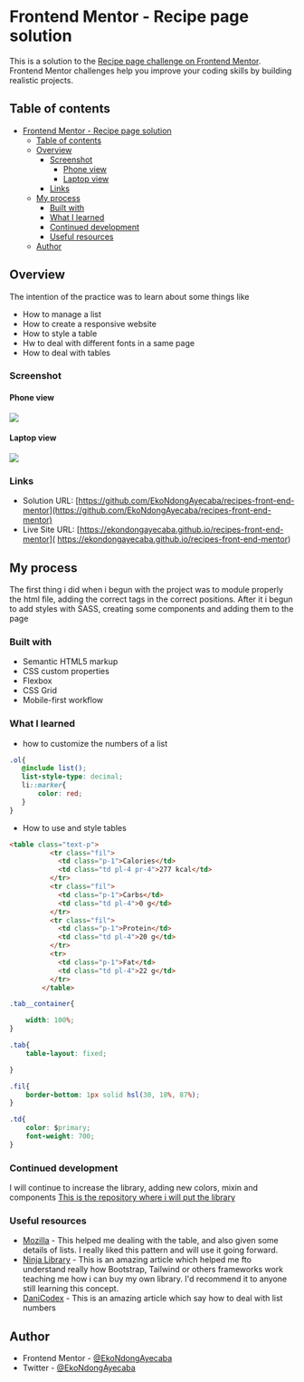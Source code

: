 # Frontend Mentor - Recipe page solution

This is a solution to the [Recipe page challenge on Frontend Mentor](https://www.frontendmentor.io/challenges/recipe-page-KiTsR8QQKm). Frontend Mentor challenges help you improve your coding skills by building realistic projects. 

## Table of contents

- [Frontend Mentor - Recipe page solution](#frontend-mentor---recipe-page-solution)
  - [Table of contents](#table-of-contents)
  - [Overview](#overview)
    - [Screenshot](#screenshot)
      - [Phone view](#phone-view)
      - [Laptop view](#laptop-view)
    - [Links](#links)
  - [My process](#my-process)
    - [Built with](#built-with)
    - [What I learned](#what-i-learned)
    - [Continued development](#continued-development)
    - [Useful resources](#useful-resources)
  - [Author](#author)


## Overview
The intention of the practice was to learn about some things like 
- How to manage a list 
- How to create a responsive website
- How to style a table
- Hw to deal with different fonts in a same page
- How to deal with tables
### Screenshot
#### Phone view
![](./assets/images/mobile.png)
#### Laptop view
![](./assets/images/desktop.png)

### Links

- Solution URL: [https://github.com/EkoNdongAyecaba/recipes-front-end-mentor](https://github.com/EkoNdongAyecaba/recipes-front-end-mentor)
- Live Site URL: [https://ekondongayecaba.github.io/recipes-front-end-mentor]( https://ekondongayecaba.github.io/recipes-front-end-mentor)

## My process
The first thing i did when i begun with the project was to module properly the html file, adding the correct tags in the correct positions.
After it i begun to add styles with SASS, creating some components and adding them to the page 
### Built with

- Semantic HTML5 markup
- CSS custom properties
- Flexbox
- CSS Grid
- Mobile-first workflow

### What I learned

- how to customize the numbers of a list
 ```scss
.ol{
    @include list();
    list-style-type: decimal;
    li::marker{
        color: red;
    }
}
```
- How to use and style tables
```html
<table class="text-p">
          <tr class="fil">
            <td class="p-1">Calories</td>
            <td class="td pl-4 pr-4">277 kcal</td>
          </tr>
          <tr class="fil">
            <td class="p-1">Carbs</td>
            <td class="td pl-4">0 g</td>
          </tr>
          <tr class="fil">
            <td class="p-1">Protein</td>
            <td class="td pl-4">20 g</td>
          </tr>
          <tr>
            <td class="p-1">Fat</td>
            <td class="td pl-4">22 g</td>
          </tr>
        </table>
```
```css
.tab__container{

    width: 100%;
}

.tab{
    table-layout: fixed;

}

.fil{
    border-bottom: 1px solid hsl(30, 18%, 87%);
}

.td{
    color: $primary;
    font-weight: 700;
}

```

### Continued development

I will continue to increase the library, adding new colors, mixin and components
[This is the repository where i will put the library](https://github.com/EkoNdongAyecaba/shinobi-library)
### Useful resources

- [Mozilla](https://developer.mozilla.org/en-US/docs/Web/HTML/) - This helped me dealing with the table, and also given some details of lists. I really liked this pattern and will use it going forward.
- [Ninja Library](https://www.youtube.com/watch?v=_kqN4hl9bGc&list=PL4cUxeGkcC9jxJX7vojNVK-o8ubDZEcNb&index=1&ab_channel=NetNinja) - This is an amazing article which helped me fto understand really how Bootstrap, Tailwind or others frameworks work teaching me how i can buy my own library. I'd recommend it to anyone still learning this concept.
- [DaniCodex](https://www.youtube.com/watch?v=xf6bH1K92ms&ab_channel=DaniCodex) - This is an amazing article which say how to deal with list numbers

## Author


- Frontend Mentor - [@EkoNdongAyecaba](https://www.frontendmentor.io/profile/EkoNdongAyecaba)
- Twitter - [@EkoNdongAyecaba](https://www.twitter.com/Shiitake_EGBM)
